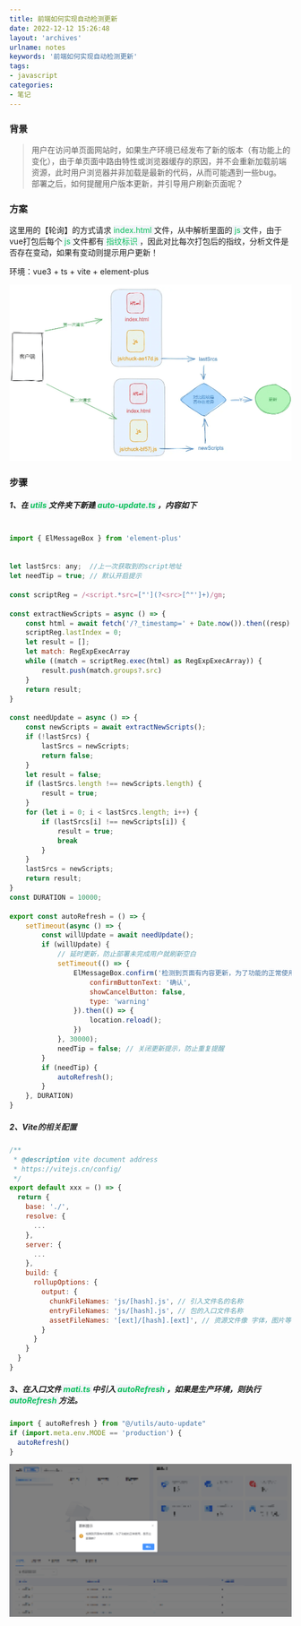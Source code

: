 ```yaml
---
title: 前端如何实现自动检测更新
date: 2022-12-12 15:26:48
layout: 'archives'
urlname: notes
keywords: '前端如何实现自动检测更新'
tags: 
- javascript
categories: 
- 笔记
---
```


### 背景

>用户在访问单页面网站时，如果生产环境已经发布了新的版本（有功能上的变化），由于单页面中路由特性或浏览器缓存的原因，并不会重新加载前端资源，此时用户浏览器并非加载是最新的代码，从而可能遇到一些bug。<br/>
部署之后，如何提醒用户版本更新，并引导用户刷新页面呢？


### 方案
这里用的【轮询】的方式请求 <font style="color:rgb(10, 191, 91);background-color:rgb(243, 245, 249);"> index.html </font>文件，从中解析里面的<font style="color:rgb(10, 191, 91);background-color:rgb(243, 245, 249);"> js </font>文件，由于vue打包后每个<font style="color:rgb(10, 191, 91);background-color:rgb(243, 245, 249);"> js </font>文件都有<font style="color:rgb(10, 191, 91);background-color:rgb(243, 245, 249);"> 指纹标识 </font>，因此对比每次打包后的指纹，分析文件是否存在变动，如果有变动则提示用户更新！

环境：vue3 + ts + vite + element-plus

![](no-025/1.png)

### 步骤
##### 1、在<font style="color:rgb(10, 191, 91);background-color:rgb(243, 245, 249);"> utils </font>文件夹下新建<font style="color:rgb(10, 191, 91);background-color:rgb(243, 245, 249);"> auto-update.ts </font>，内容如下

```javascript

import { ElMessageBox } from 'element-plus'


let lastSrcs: any;  //上一次获取到的script地址
let needTip = true; // 默认开启提示

const scriptReg = /<script.*src=["'](?<src>[^"']+)/gm;

const extractNewScripts = async () => {
    const html = await fetch('/?_timestamp=' + Date.now()).then((resp) => resp.text());
    scriptReg.lastIndex = 0;
    let result = [];
    let match: RegExpExecArray
    while ((match = scriptReg.exec(html) as RegExpExecArray)) {
        result.push(match.groups?.src)
    }
    return result;
}

const needUpdate = async () => {
    const newScripts = await extractNewScripts();
    if (!lastSrcs) {
        lastSrcs = newScripts;
        return false;
    }
    let result = false;
    if (lastSrcs.length !== newScripts.length) {
        result = true;
    }
    for (let i = 0; i < lastSrcs.length; i++) {
        if (lastSrcs[i] !== newScripts[i]) {
            result = true;
            break
        }
    }
    lastSrcs = newScripts;
    return result;
}
const DURATION = 10000;

export const autoRefresh = () => {
    setTimeout(async () => {
        const willUpdate = await needUpdate();
        if (willUpdate) {
            // 延时更新，防止部署未完成用户就刷新空白
            setTimeout(() => {
                ElMessageBox.confirm('检测到页面有内容更新，为了功能的正常使用，是否立即刷新？', '更新提示', {
                    confirmButtonText: '确认',
                    showCancelButton: false,
                    type: 'warning'
                }).then(() => {
                    location.reload();
                })
            }, 30000);
            needTip = false; // 关闭更新提示，防止重复提醒
        }
        if (needTip) {
            autoRefresh();
        }
    }, DURATION)
}
```

##### 2、Vite<font style="color:rgb(51, 51, 51);">的相关配置</font>

```javascript
/** 
 * @description vite document address
 * https://vitejs.cn/config/ 
 */
export default xxx = () => {
  return {
    base: './',
    resolve: {
      ...
    },
    server: {
      ...
    },
    build: {
      rollupOptions: {
        output: {
          chunkFileNames: 'js/[hash].js', // 引入文件名的名称
          entryFileNames: 'js/[hash].js', // 包的入口文件名称
          assetFileNames: '[ext]/[hash].[ext]', // 资源文件像 字体，图片等
        }
      }
    }
  }
}
```

##### 3、在入口文件<font style="color:rgb(10, 191, 91);background-color:rgb(243, 245, 249);"> mati.ts </font>中引入<font style="color:rgb(10, 191, 91);background-color:rgb(243, 245, 249);"> autoRefresh </font>，如果是生产环境，则执行<font style="color:rgb(10, 191, 91);background-color:rgb(243, 245, 249);"> autoRefresh </font>方法。

```javascript
import { autoRefresh } from "@/utils/auto-update"
if (import.meta.env.MODE == 'production') {
  autoRefresh()
}
```

![](no-025/2.png)
